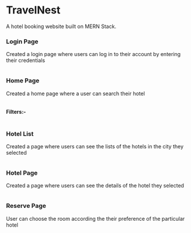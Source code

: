 <h1>TravelNest</h1>
<p>A hotel booking website built on MERN Stack.</p>
<h3>Login Page</h3>
<p>Created a login page where users can log in to their account by entering their credentials</p>
<img src="https://github.com/IshitaSinha1603/TravelNest/assets/143889002/963bbea5-741e-4597-bdde-80a722d80eb7" alt="">
<h3>Home Page</h3>
<p>Created a home page where a user can search their hotel</p>
<img src="https://github.com/IshitaSinha1603/TravelNest/assets/143889002/7930d56b-50ed-465a-abc8-611668223dd4" alt="">
<h4>Filters:-</h4>
<img src="https://github.com/IshitaSinha1603/TravelNest/assets/143889002/ba44d730-b912-4e3f-8492-4b218221655f" alt="">
<h3>Hotel List</h3>
<p>Created a page where users can see the lists of the hotels in the city they selected</p>
<img src="https://github.com/IshitaSinha1603/TravelNest/assets/143889002/ed01afd9-d9bd-48ff-84bd-0b1fe1dcd4b5" alt="">
<h3>Hotel Page</h3>
<p>Created a page where users can see the details of the hotel they selected</p>
<img src="https://github.com/IshitaSinha1603/TravelNest/assets/143889002/25b97d46-7233-49a0-81b4-0b1e142deda2" alt="">
<h3>Reserve Page</h3>
<p>User can choose the room according the their preference of the particular hotel</p>
<img src="https://github.com/IshitaSinha1603/TravelNest/assets/143889002/cefec4e9-8b17-45c7-9c08-48f323950458" alt="">
